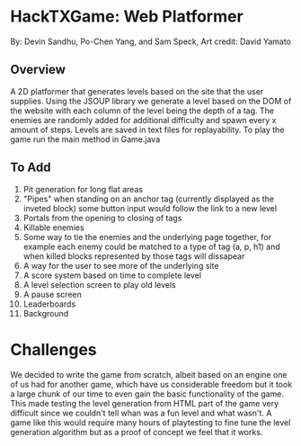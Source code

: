 HackTXGame: Web Platformer
==========================
By: Devin Sandhu, Po-Chen Yang, and Sam Speck, Art credit: David Yamato

Overview
--------

A 2D platformer that generates levels based on the site that the user supplies.
Using the JSOUP library we generate a level based on the DOM of the website with
each column of the level being the depth of a tag.
The enemies are randomly added for additional difficulty and spawn every x amount of steps.
Levels are saved in text files for replayability.
To play the game run the main method in Game.java

To Add
------
1. Pit generation for long flat areas
2. "Pipes" when standing on an anchor tag (currently displayed as the inveted block) some button input would follow the link to a new level
3. Portals from the opening to closing of tags
4. Killable enemies
5. Some way to tie the enemies and the underlying page together, for example each enemy could be matched to a type of tag (a, p, h1) and when killed blocks represented by those tags will dissapear
6. A way for the user to see more of the underlying site
7. A score system based on time to complete level
8. A level selection screen to play old levels
9. A pause screen
10. Leaderboards
11. Background

Challenges
==========
We decided to write the game from scratch, albeit based on an engine one of us
had for another game, which have us considerable freedom but it took a large chunk
of our time to even gain the basic functionality of the game.  This made testing the level generation
from HTML part of the game very difficult since we couldn't tell whan was a fun level and what wasn't.  A game like this would require many hours of playtesting to fine tune the level generation algorithm but
as a proof of concept we feel that it works.
 

